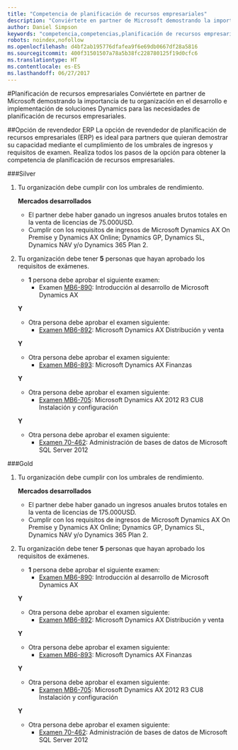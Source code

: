 ```yaml
---
title: "Competencia de planificación de recursos empresariales"
description: "Conviértete en partner de Microsoft demostrando la importancia de tu organización en el desarrollo e implementación de soluciones Dynamics para las necesidades de planificación de recursos empresariales."
author: Daniel Simpson
keywords: "competencia,competencias,planificación de recursos empresariales"
robots: noindex,nofollow
ms.openlocfilehash: d4bf2ab195776dfafea9f6e69db0667df28a5816
ms.sourcegitcommit: 400f31501507a78a5b38fc228780125f19d0cfc6
ms.translationtype: HT
ms.contentlocale: es-ES
ms.lasthandoff: 06/27/2017
---
```

#<a name="enterprise-resource-planning"></a>Planificación de recursos empresariales 
Conviértete en partner de Microsoft demostrando la importancia de tu organización en el desarrollo e implementación de soluciones Dynamics para las necesidades de planificación de recursos empresariales.

##<a name="erp-reseller-option"></a>Opción de revendedor ERP
La opción de revendedor de planificación de recursos empresariales (ERP) es ideal para partners que quieran demostrar su capacidad mediante el cumplimiento de los umbrales de ingresos y requisitos de examen. Realiza todos los pasos de la opción para obtener la competencia de planificación de recursos empresariales.

###<a name="silver"></a>Silver

1. Tu organización debe cumplir con los umbrales de rendimiento.

    **Mercados desarrollados**
    - El partner debe haber ganado un ingresos anuales brutos totales en la venta de licencias de 75.000USD.
    - Cumplir con los requisitos de ingresos de Microsoft Dynamics AX On Premise y Dynamics AX Online; Dynamics GP, Dynamics SL, Dynamics NAV y/o Dynamics 365 Plan 2.  
  
2. Tu organización debe tener **5** personas que hayan aprobado los requisitos de exámenes.

    - **1** persona debe aprobar el siguiente examen:
        - Examen [MB6-890](https://www.microsoft.com/en-us/learning/exam-mb6-890.aspx): Introducción al desarrollo de Microsoft Dynamics AX

    **Y**

    - Otra persona debe aprobar el examen siguiente:
        - [Examen MB6-892](https://www.microsoft.com/en-us/learning/exam-mb6-892.aspx): Microsoft Dynamics AX Distribución y venta

    **Y**

    - Otra persona debe aprobar el examen siguiente:
        - [Examen MB6-893](https://www.microsoft.com/en-us/learning/exam-mb6-893.aspx): Microsoft Dynamics AX Finanzas

    **Y**

    - Otra persona debe aprobar el examen siguiente:
        - [Examen MB6-705](https://www.microsoft.com/en-us/learning/exam-mb6-705.aspx): Microsoft Dynamics AX 2012 R3 CU8 Instalación y configuración

    **Y**

    - Otra persona debe aprobar el examen siguiente:
        - [Examen 70-462](https://www.microsoft.com/en-us/learning/exam-70-462.aspx): Administración de bases de datos de Microsoft SQL Server 2012

###<a name="gold"></a>Gold

1. Tu organización debe cumplir con los umbrales de rendimiento.

    **Mercados desarrollados**
    - El partner debe haber ganado un ingresos anuales brutos totales en la venta de licencias de 175.000USD.
    - Cumplir con los requisitos de ingresos de Microsoft Dynamics AX On Premise y Dynamics AX Online; Dynamics GP, Dynamics SL, Dynamics NAV y/o Dynamics 365 Plan 2.  
  
2. Tu organización debe tener **5** personas que hayan aprobado los requisitos de exámenes.

    - **1** persona debe aprobar el siguiente examen:
        - [Examen MB6-890](https://www.microsoft.com/en-us/learning/exam-mb6-890.aspx): Introducción al desarrollo de Microsoft Dynamics AX

    **Y**

    - Otra persona debe aprobar el examen siguiente:
        - [Examen MB6-892](https://www.microsoft.com/en-us/learning/exam-mb6-892.aspx): Microsoft Dynamics AX Distribución y venta

    **Y**

    - Otra persona debe aprobar el examen siguiente:
        - [Examen MB6-893](https://www.microsoft.com/en-us/learning/exam-mb6-893.aspx): Microsoft Dynamics AX Finanzas

    **Y**

    - Otra persona debe aprobar el examen siguiente:
        - [Examen MB6-705](https://www.microsoft.com/en-us/learning/exam-mb6-705.aspx): Microsoft Dynamics AX 2012 R3 CU8 Instalación y configuración

    **Y**

    - Otra persona debe aprobar el examen siguiente:
        - [Examen 70-462](https://www.microsoft.com/en-us/learning/exam-70-462.aspx): Administración de bases de datos de Microsoft SQL Server 2012




